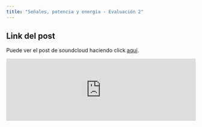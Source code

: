 ```yaml
---
title: "Señales, potencia y energía - Evaluación 2"
---
```


## Link del post

Puede ver el post de soundcloud haciendo click [aquí](https://soundcloud.com/user-803040253/td2-uba/s-8zPUjO6ndUs).

<iframe width="100%" height="166" scrolling="no" frameborder="no" allow="autoplay" src="https://w.soundcloud.com/player/?url=https%3A//api.soundcloud.com/tracks/787968529%3Fsecret_token%3Ds-8zPUjO6ndUs&color=%23ff5500&auto_play=false&hide_related=false&show_comments=true&show_user=true&show_reposts=false&show_teaser=true"></iframe>
